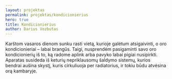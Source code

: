 ```yaml
---
layout: projektas
permalink: projektas/kondicionierius
hero: true
title: Kondicionierius
author: Darius Vozbutas
---
```

Karštom vasaros dienom sunku rasti vietą, kurioje galėtum atsigaivinti, o oro
kondicionieriai – labai brangūs. Taigi, nusprendėm pasigaminti savo oro
kondicionierių iš to, ką radome aplink arba pavyko labai pigiai nusipirkti.
Aparatas susideda iš keturių nepriklausomų šaldymo sistemų, kurios bendrai
aušina skystį, kuris cirkuliuoja per radiatorius, ir tokiu būdu atvėsina orą
kambaryje.
